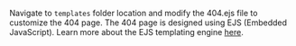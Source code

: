 Navigate to `templates` folder location and modify the 404.ejs file to customize the 404 page. The 404 page is designed using EJS (Embedded JavaScript). Learn more about the EJS templating engine [here](https://ejs.co/#docs).